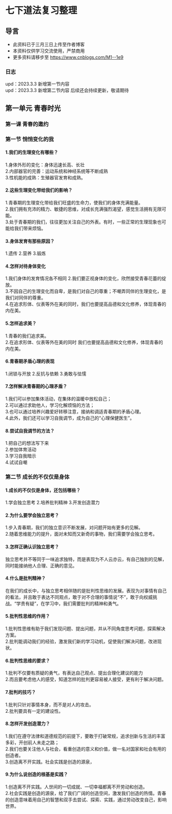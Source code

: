 # 七下道法复习整理
## 导言
- 此资料已于三月三日上传至作者博客
- 本资料仅供学习交流使用，严禁商用
- 更多资料请移步至 https://www.cnblogs.com/M1--1e9
### 日志
upd：2023.3.3 新增第一节内容     
upd：2023.3.3 新增第二节内容
后续还会持续更新，敬请期待
## 第一单元  青春时光
### 第一课 青春的邀约
### 第一节 悄悄变化的我
#### 1.我们的生理变化有哪些？
1.身体外形的变化：身体迅速长高、长壮   
2.内部器官的完善：运动系统和神经系统等不断成熟   
3.性机能的成熟：生殖器官发育和成熟。    
#### 2.这些生理变化带给我们的影响？
1.青春期的生理变化带给我们旺盛的生命力，使我们的身体充满能量。   
2.我们拥有充沛的精力、敏捷的思维，对成长充满强烈渴望，感觉生活拥有无限可能。   
3.处于青春期的我们，往往更加关注自己的外表。有时，一些正常的生理现象也可能给我们带来烦恼。
#### 3.身体发育有那些原因？
1.遗传 2.营养 3.锻炼
#### 4.怎样对待身体变化
1.我们身体的发育情况各不相同
2.我们要正视身体的变化，欣然接受青春花蕾的绽放。                     
3.不因自己的生理变化而自卑，是我们对自己的尊重；不嘲弄同伴的生理变化，是我们对同伴的尊重。         
4.在追求形体、仪表等外在美的同时，我们也要提高品德和文化修养，体现青春的内在美。
#### 5.怎样追求美？
1.青春的我们追求美。   
2.在追求形体、仪表等外在美的同时
我们也要提高品德和文化修养，体现青春的内在美。   
#### 6.青春期矛盾心理的表现
1.闭锁与开放
2.反抗与依赖
3.勇敢与怯懦
#### 7.怎样解决青春期的心理矛盾？
1.我们可以参加集体活动，在集体的温暖中放松自己；   
2.可以通过求助他人，学习化解烦恼的方法；   
3.也可以通过培养兴趣爱好转移注意，接纳和调适青春期的矛盾心理。  
4.此外，我们还可以学习自我调节，成为自己的“心理保健医生”。
#### 8.尝试自我调节的方法？
1.把自己的想法写下来  
2.参加体育活动  
3.学习自我暗示  
4.试试自嘲
### 第二节 成长的不仅仅是身体
#### 1.成长的不仅仅是身体，还包括哪些？
1.学会独立思考 2.培养批判精神 3.开发创造潜力
#### 2.为什么要学会独立思考？
1.步入青春期，我们的独立意识不断发展，对问题开始有更多的见解。   
2.随着思维能力的提升，面对未知而又新奇的事物，我们需要学会独立思考。
#### 3.怎样正确认识独立思考？
独立思考并不等同于一味追求独特，而是表现为不人云亦云，有自己独到的见解，同时能接纳他人合理、正确的意见。
#### 4.什么是批判精神？
在我们的成长中，与独立思考相伴随的是批判性思维的发展。表现为对事情有自己的看法，并且敢于表达不同观点，敢于对不合理的事情说“不”，敢于向权威挑战。“学贵有疑”，在学习中，我们需要批判的精神和勇气。
#### 5.批判性思维的作用？
1.批判性思维有助于我们发现问题、提出问题，并从不同角度思考问题，探索解决方案。  
2.批判能调动我们的经验，激发我们新的学习动机，促使我们解决问题，改进现状。
#### 6.批判性思维的要求？
1.批判不仅要有质疑的勇气，有表达自己观点、提出合理化建议的能力  
2.而且要考虑他人的感受，知道怎样的批判更容易被人接受，更有利于解决问题。
#### 7.批判的技巧？
1.批判只针对事情本身，而不是对人的攻击。   
2.批判要具有一定的建设性。
#### 8.怎样开发创造潜力？
1.我们在遵守法律和道德规范的前提下，要敢于打破常规，追求创新与生活的丰富多彩，开创前人未走之路；   
2.我们也要关注他人与社会，看重创造的意义和价值，做一名对国家和社会有用的创造者。   
3.创造离不开实践。社会实践是创造的源泉，
#### 9.为什么说创造的根基是实践？
1.创造离不开实践。人世间的一切成就、一切幸福都离不开劳动和创造。   
2.社会实践是创造的源泉，给了我们广阔的创造空间，激发我们创造的热情。青春的创造意味着用自己的智慧和双手去尝试、探索、实践，通过劳动改变自己，影响世界。
